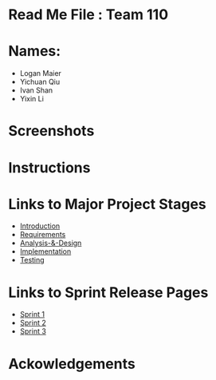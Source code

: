 # Read Me File : Team 110

# Names:
- Logan Maier
- Yichuan Qiu
- Ivan Shan
- Yixin Li

# Screenshots

# Instructions

# Links to Major Project Stages

- [Introduction](https://gitlab.uwaterloo.ca/y2679li/cs398-project/-/wikis/Introduction)
- [Requirements](https://gitlab.uwaterloo.ca/y2679li/cs398-project/-/wikis/Requirements)
- [Analysis-&-Design](https://gitlab.uwaterloo.ca/y2679li/cs398-project/-/wikis/Analysis-&-Design)
- [Implementation](https://gitlab.uwaterloo.ca/y2679li/cs398-project/-/wikis/Implementation)
- [Testing](https://gitlab.uwaterloo.ca/y2679li/cs398-project/-/wikis/Testing)

# Links to Sprint Release Pages


- [Sprint 1](https://gitlab.uwaterloo.ca/y2679li/cs398-project/-/wikis/Sprint-1)
- [Sprint 2](https://gitlab.uwaterloo.ca/y2679li/cs398-project/-/wikis/Sprint-2)
- [Sprint 3](https://gitlab.uwaterloo.ca/y2679li/cs398-project/-/wikis/Sprint-3)

# Ackowledgements

